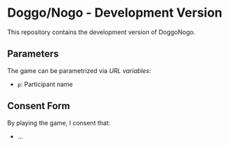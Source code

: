 # Doggo/Nogo - Development Version

This repository contains the development version of DoggoNogo. 

## Parameters

The game can be parametrized via *URL variables*: 

- `p`: Participant name 

## Consent Form

By playing the game, I consent that:

- ...

